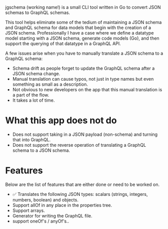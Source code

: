 jgschema (working name!) is a small CLI tool written in Go to convert JSON schemas to GraphQL schemas.

This tool helps eliminate some of the tedium of maintaining a JSON schema and GraphQL schema for data models that begin with the creation of a JSON schema. Professionally I have a case where we define a datatype model starting with a JSON schema, generate code models (Go), and then support the querying of that datatype in a GraphQL API.

A few issues arise when you have to manually translate a JSON schema to a GraphQL schema:
- Schema drift as people forget to update the GraphQL schema after a JSON schema change.
- Manual translation can cause typos, not just in type names but even something as small as a description. 
- Not obvious to new developers on the app that this manual translation is a part of the flow. 
- It takes a lot of time. 

# What this app does not do
- Does not support taking in a JSON payload (non-schema) and turning that into GraphQL.
- Does not support the reverse operation of translating a GraphQL schema to a JSON schema.

# Features
Below are the list of features that are either done or need to be worked on.

- ✅ Translates the following JSON types: scalars (strings, integers, numbers, boolean) and objects.
- Support allOf in any place in the properties tree.
- Support arrays.
- Generator for writing the GraphQL file.
- support oneOf's / anyOf's..
